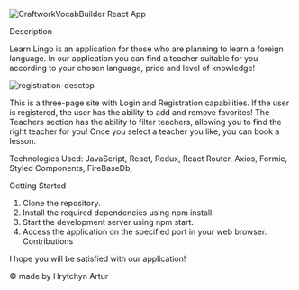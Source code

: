 ![Craftwork](https://github.com/gritchin-artur/VocabBuilder/assets/123599698/7046754c-4175-4d45-906f-c005f4c3bed1)VocabBuilder React App

Description

Learn Lingo is an application for those who are planning to learn a foreign language. In our application you can find a teacher suitable for you according to your chosen language, price and level of knowledge!

![registration-desctop](https://github.com/gritchin-artur/VocabBuilder/assets/123599698/3d55299b-922d-42f7-bf47-0842701a19f7)

This is a three-page site with Login and Registration capabilities. If the user is registered, the user has the ability to add and remove favorites! The Teachers section has the ability to filter teachers, allowing you to find the right teacher for you! Once you select a teacher you like, you can book a lesson.

Technologies Used: JavaScript, React, Redux, React Router, Axios, Formic, Styled Components, FireBaseDb,

Getting Started

1. Clone the repository.
2. Install the required dependencies using npm install.
3. Start the development server using npm start.
4. Access the application on the specified port in your web browser.
   Contributions

I hope you will be satisfied with our application!

© made by Hrytchyn Artur
